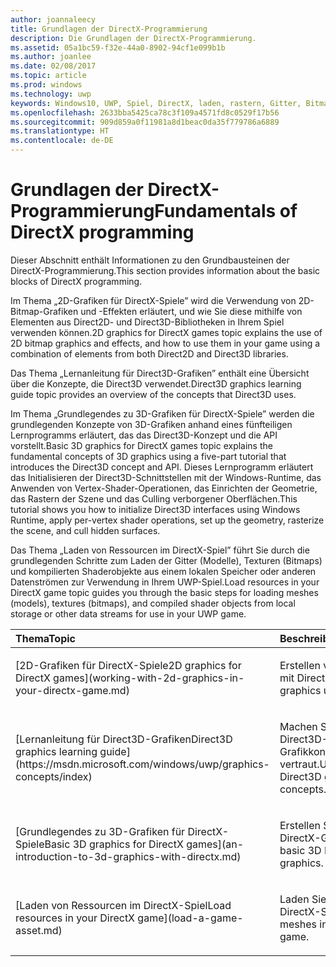 ```yaml
---
author: joannaleecy
title: Grundlagen der DirectX-Programmierung
description: Die Grundlagen der DirectX-Programmierung.
ms.assetid: 05a1bc59-f32e-44a0-8902-94cf1e099b1b
ms.author: joanlee
ms.date: 02/08/2017
ms.topic: article
ms.prod: windows
ms.technology: uwp
keywords: Windows10, UWP, Spiel, DirectX, laden, rastern, Gitter, Bitmap, 2D, 3D
ms.openlocfilehash: 2633bba5425ca78c3f109a4571fd8c0529f17b56
ms.sourcegitcommit: 909d859a0f11981a8d1beac0da35f779786a6889
ms.translationtype: HT
ms.contentlocale: de-DE
---
```

# <a name="fundamentals-of-directx-programming"></a><span data-ttu-id="7024b-104">Grundlagen der DirectX-Programmierung</span><span class="sxs-lookup"><span data-stu-id="7024b-104">Fundamentals of DirectX programming</span></span>

<span data-ttu-id="7024b-105">Dieser Abschnitt enthält Informationen zu den Grundbausteinen der DirectX-Programmierung.</span><span class="sxs-lookup"><span data-stu-id="7024b-105">This section provides information about the basic blocks of DirectX programming.</span></span>

<span data-ttu-id="7024b-106">Im Thema „2D-Grafiken für DirectX-Spiele” wird die Verwendung von 2D-Bitmap-Grafiken und -Effekten erläutert, und wie Sie diese mithilfe von Elementen aus Direct2D- und Direct3D-Bibliotheken in Ihrem Spiel verwenden können.</span><span class="sxs-lookup"><span data-stu-id="7024b-106">2D graphics for DirectX games topic explains the use of 2D bitmap graphics and effects, and how to use them in your game using a combination of elements from both Direct2D and Direct3D libraries.</span></span>

<span data-ttu-id="7024b-107">Das Thema „Lernanleitung für Direct3D-Grafiken” enthält eine Übersicht über die Konzepte, die Direct3D verwendet.</span><span class="sxs-lookup"><span data-stu-id="7024b-107">Direct3D graphics learning guide topic provides an overview of the concepts that Direct3D uses.</span></span>

<span data-ttu-id="7024b-108">Im Thema „Grundlegendes zu 3D-Grafiken für DirectX-Spiele” werden die grundlegenden Konzepte von 3D-Grafiken anhand eines fünfteiligen Lernprogramms erläutert, das das Direct3D-Konzept und die API vorstellt.</span><span class="sxs-lookup"><span data-stu-id="7024b-108">Basic 3D graphics for DirectX games topic explains the fundamental concepts of 3D graphics using a five-part tutorial that introduces the Direct3D concept and API.</span></span> <span data-ttu-id="7024b-109">Dieses Lernprogramm erläutert das Initialisieren der Direct3D-Schnittstellen mit der Windows-Runtime, das Anwenden von Vertex-Shader-Operationen, das Einrichten der Geometrie, das Rastern der Szene und das Culling verborgener Oberflächen.</span><span class="sxs-lookup"><span data-stu-id="7024b-109">This tutorial shows you how to initialize Direct3D interfaces using Windows Runtime, apply per-vertex shader operations, set up the geometry, rasterize the scene, and cull hidden surfaces.</span></span>

<span data-ttu-id="7024b-110">Das Thema „Laden von Ressourcen im DirectX-Spiel” führt Sie durch die grundlegenden Schritte zum Laden der Gitter (Modelle), Texturen (Bitmaps) und kompilierten Shaderobjekte aus einem lokalen Speicher oder anderen Datenströmen zur Verwendung in Ihrem UWP-Spiel.</span><span class="sxs-lookup"><span data-stu-id="7024b-110">Load resources in your DirectX game topic guides you through the basic steps for loading meshes (models), textures (bitmaps), and compiled shader objects from local storage or other data streams for use in your UWP game.</span></span>

<table>
<colgroup>
<col width="50%" />
<col width="50%" />
</colgroup>
<thead>
<tr class="header">
<th align="left"><span data-ttu-id="7024b-111">Thema</span><span class="sxs-lookup"><span data-stu-id="7024b-111">Topic</span></span></th>
<th align="left"><span data-ttu-id="7024b-112">Beschreibung</span><span class="sxs-lookup"><span data-stu-id="7024b-112">Description</span></span></th>
</tr>
</thead>
<tbody>
<tr class="odd">
<td align="left"><p>[<span data-ttu-id="7024b-113">2D-Grafiken für DirectX-Spiele</span><span class="sxs-lookup"><span data-stu-id="7024b-113">2D graphics for DirectX games</span></span>](working-with-2d-graphics-in-your-directx-game.md)</p></td>
<td align="left"><p><span data-ttu-id="7024b-114">Erstellen von 2D-Grafiken mit DirectX</span><span class="sxs-lookup"><span data-stu-id="7024b-114">Create 2D graphics using DirectX.</span></span></p></td>
</tr>
<tr class="even">
<td align="left"><p>[<span data-ttu-id="7024b-115">Lernanleitung für Direct3D-Grafiken</span><span class="sxs-lookup"><span data-stu-id="7024b-115">Direct3D graphics learning guide</span></span>](https://msdn.microsoft.com/windows/uwp/graphics-concepts/index)</p></td>
<td align="left"><p><span data-ttu-id="7024b-116">Machen Sie sich mit den Direct3D-Grafikkonzepten vertraut.</span><span class="sxs-lookup"><span data-stu-id="7024b-116">Understand Direct3D graphics concepts.</span></span></p></td>
</tr>
<tr class="odd">
<td align="left"><p>[<span data-ttu-id="7024b-117">Grundlegendes zu 3D-Grafiken für DirectX-Spiele</span><span class="sxs-lookup"><span data-stu-id="7024b-117">Basic 3D graphics for DirectX games</span></span>](an-introduction-to-3d-graphics-with-directx.md)</p></td>
<td align="left"><p><span data-ttu-id="7024b-118">Erstellen Sie einfache 3D DirectX-Grafiken.</span><span class="sxs-lookup"><span data-stu-id="7024b-118">Create basic 3D DirectX graphics.</span></span></p></td>
</tr>
<tr class="even">
<td align="left"><p>[<span data-ttu-id="7024b-119">Laden von Ressourcen im DirectX-Spiel</span><span class="sxs-lookup"><span data-stu-id="7024b-119">Load resources in your DirectX game</span></span>](load-a-game-asset.md)</p></td>
<td align="left"><p><span data-ttu-id="7024b-120">Laden Sie Gitter in Ihrem DirectX-Spiel.</span><span class="sxs-lookup"><span data-stu-id="7024b-120">Load meshes in your DirectX game.</span></span></p></td>
</tr>
</tbody>
</table>